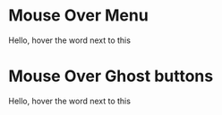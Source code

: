 <script setup>
import TagWrapper from '../../.vitepress/wrappers/tag/TagWrapper.vue'
</script>

# Mouse Over Menu

<DemoContainer>
  <div class="">
    <span>
        Hello, hover the word next to this
        <Y-mouse-over>
          <template v-slot:trigger><strong>trigger</strong></template>
          <template v-slot:dropdown>
              <a href="#">Link 1</a>
              <a href="#">Link 2</a>
              <a href="#">Link 3</a>
          </template>
        </Y-mouse-over>
    </span>
  </div>
</DemoContainer>

# Mouse Over Ghost buttons

<DemoContainer>
  <div class="">
    <span>
        Hello, hover the word next to this
        <Y-mouse-over>
          <template v-slot:trigger><strong>trigger</strong></template>
          <template v-slot:dropdown>
              <div class="flex justify-content-between">
                  <y-button-primary label="click me"></y-button-primary>
                  <y-button-secondary label="no... meme"></y-button-secondary>
              </div>
          </template>
        </Y-mouse-over>
    </span>
  </div>
</DemoContainer>
